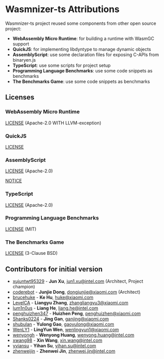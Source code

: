 Wasmnizer-ts Attributions
======================================

Wasmnizer-ts project reused some components from other open source project:
- **WebAssembly Micro Runtime**: for building a runtime with WasmGC support
- **QuickJS**: for implementing libdyntype to manage dynamic objects
- **AssemblyScript**: use some declaration files for exposing C-APIs from binaryen.js
- **TypeScript**: use some scripts for project setup
- **Programming Language Benchmarks**: use some code snippets as benchmarks
- **The Benchmarks Game**: use some code snippets as benchmarks

## Licenses

### WebAssembly Micro Runtime

[LICENSE](./runtime-library/LICENSE) (Apache-2.0 WITH LLVM-exception)

### QuickJS

[LICENSE](https://github.com/bellard/quickjs/blob/master/LICENSE)

### AssemblyScript

[LICENSE](./src/backend/binaryen/glue/LICENSE) (Apache-2.0)

[NOTICE](./src/backend/binaryen/glue/NOTICE)

### TypeScript

[LICENSE](./scripts/LICENSE.txt) (Apache-2.0)

### Programming Language Benchmarks

[LICENSE](./tests/benchmark/MIT_LICENSE.txt) (MIT)

### The Benchmarks Game

[LICENSE](./tests/benchmark/BSD_LICENSE.txt) (3-Clause BSD)

## Contributors for initial version
- [xujuntwt95329](https://github.com/xujuntwt95329) - **Jun Xu**, <jun1.xu@intel.com> (Architect, Project champion)
- [coderebot](https://github.com/coderebot) - **Junjie Dong**, <dongjunjie@xiaomi.com> (Architect)
- [brucehuke](https://github.com/brucehuke) - **Ke Hu**, <huke@xiaomi.com>
- [LevelCA](https://github.com/LevelCA) - **Liangyu Zhang**, <zhangliangyu3@xiaomi.com>
- [lum1n0us](https://github.com/lum1n0us) - **Liang He**, <liang.he@intel.com>
- [penghuizhen347](https://github.com/penghuizhen347) - **Huizhen Peng**, <penghuizhen@xiaomi.com>
- [Shanks0224](https://github.com/Shanks0224) - **Jing Gan**, <ganjing@xiaomi.com>
- [shubulan](https://github.com/shubulan) - **Yulong Gao**, <gaoyulong@xiaomi.com>
- [WenLY1](https://github.com/WenLY1) - **LingYun Wen**, <wenlingyun1@xiaomi.com>
- [wenyongh](https://github.com/wenyongh) - **Wenyong Huang**, <wenyong.huang@intel.com>
- [xwang98](https://github.com/xwang98) - **Xin Wang**, <xin.wang@intel.com>
- [yviansu](https://github.com/yviansu) - **Yihan Su**, <yihan.su@intel.com>
- [zhenweijin](https://github.com/zhenweijin) - **Zhenwei Jin**, <zhenwei.jin@intel.com>
